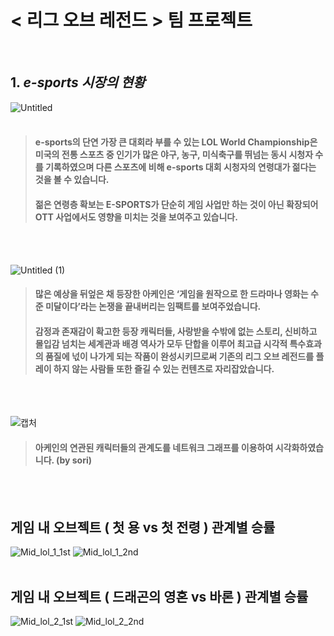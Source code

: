 < 리그 오브 레전드 > 팀 프로젝트
==================================
</br>

## 1. *e-sports 시장의 현황* 
![Untitled](https://user-images.githubusercontent.com/105343823/173278861-937ce859-4a19-46b2-8c25-5e920cb853af.png)
<br/>
<br/>

> #### e-sports의 단연 가장 큰 대회라 부를 수 있는 LOL World Championship은 미국의 전통 스포츠 중 인기가 많은 야구, 농구, 미식축구를 뛰넘는 동시 시청자 수를 기록하였으며 다른 스포츠에 비해 e-sports 대회 시청자의 연령대가 젊다는 것을 볼 수 있습니다.
> #### 젊은 연령층 확보는 E-SPORTS가 단순히 게임 사업만 하는 것이 아닌 확장되어 OTT 사업에서도 영향을 미치는 것을 보여주고 있습니다.
<br/>
<br/>

![Untitled (1)](https://user-images.githubusercontent.com/105343823/173279823-bc4c8aca-a259-4819-a328-3672248129df.png)
> #### 많은 예상을 뒤엎은 채 등장한 아케인은 ‘게임을 원작으로 한 드라마나 영화는 수준 미달이다’라는 논쟁을 끝내버리는 임팩트를 보여주었습니다. 
> #### 감정과 존재감이 확고한 등장 캐릭터들, 사랑받을 수밖에 없는 스토리, 신비하고 몰입감 넘치는 세계관과 배경 역사가 모두 단합을 이루어 최고급 시각적 특수효과의 품질에 넋이 나가게 되는 작품이 완성시키므로써 기존의 리그 오브 레전드를 플레이 하지 않는 사람들 또한 즐길 수 있는 컨텐츠로 자리잡았습니다.   
<br/>
<br/>

![캡처](https://user-images.githubusercontent.com/105343823/173282633-c78bbab0-e641-4ed4-99ab-a1c9f38ba31f.PNG)
> #### 아케인의 연관된 캐릭터들의 관계도를 네트워크 그래프를 이용하여 시각화하였습니다. (by sori)
<br/>
<br/>

## 게임 내 오브젝트 ( 첫 용 vs 첫 전령 ) 관계별 승률
![Mid_lol_1_1st](https://user-images.githubusercontent.com/105343823/173222257-71a92ec7-c45a-4b7c-841f-74a9adcb9dbf.PNG)
![Mid_lol_1_2nd](https://user-images.githubusercontent.com/105343823/173222259-4796858a-66ad-41e6-af21-be9b7a188a45.PNG)
<br/>
<br/>

## 게임 내 오브젝트 ( 드래곤의 영혼 vs 바론 ) 관계별 승률
![Mid_lol_2_1st](https://user-images.githubusercontent.com/105343823/173222260-9bc63506-9df9-4151-aea5-649fc7246634.PNG)
![Mid_lol_2_2nd](https://user-images.githubusercontent.com/105343823/173222261-6ee5146a-4231-4576-b124-cfeb6f5c5129.PNG)
